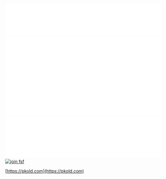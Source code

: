 [![Header metrics](./metrics/header.svg)](#)  
[![Repositories metrics](./metrics/repositories.svg)](#)  
[![Languages plugin metrics](./metrics/plugin-languages.svg)](#)  
[![Notable contributions plugin metrics](./metrics/plugin-notable.svg)](#)    
[![join fsf](https://static.fsf.org/nosvn/associate/crm/3190682.png)](#)  

[https://pkold.com](https://pkold.com)  

  
